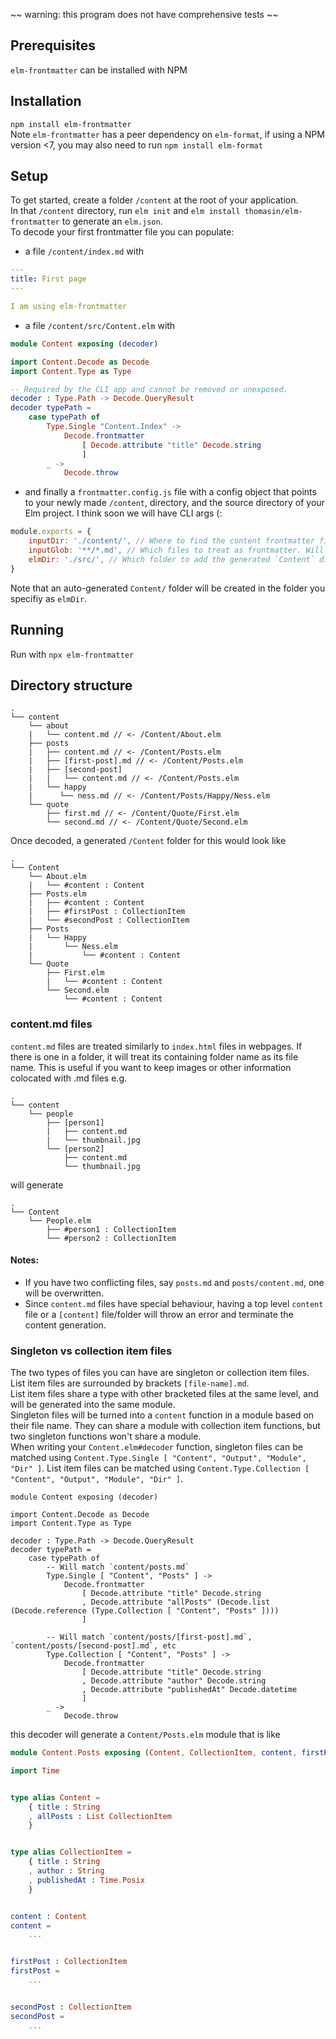 ~~ warning: this program does not have comprehensive tests ~~

## Prerequisites

`elm-frontmatter` can be installed with NPM

## Installation

`npm install elm-frontmatter`  
Note `elm-frontmatter` has a peer dependency on `elm-format`, if using a NPM
version <7, you may also need to run `npm install elm-format`

## Setup

To get started, create a folder `/content` at the root of your application.  
In that `/content` directory, run `elm init` and `elm install thomasin/elm-frontmatter` to generate an `elm.json`.  
To decode your first frontmatter file you can populate:  

- a file `/content/index.md` with

```yaml
---
title: First page
---

I am using elm-frontmatter
```

- a file `/content/src/Content.elm` with

```elm
module Content exposing (decoder)

import Content.Decode as Decode
import Content.Type as Type

-- Required by the CLI app and cannot be removed or unexposed.
decoder : Type.Path -> Decode.QueryResult
decoder typePath =
    case typePath of
        Type.Single "Content.Index" ->
            Decode.frontmatter
                [ Decode.attribute "title" Decode.string
                ]
        _ ->
            Decode.throw

```

- and finally a `frontmatter.config.js` file with a config object that points to your newly made `/content`,
  directory, and the source directory of your Elm project. I think soon we will have CLI args (:

```js
module.exports = {
    inputDir: './content/', // Where to find the content frontmatter files, elm.json and Content.elm
    inputGlob: '**/*.md', // Which files to treat as frontmatter. Will always ignore files starting with a "."
    elmDir: './src/', // Which folder to add the generated `Content` directory to. This should be a root Elm folder.
}
```

Note that an auto-generated `Content/` folder will be created in the folder you specifiy as `elmDir`.

## Running

Run with `npx elm-frontmatter`

## Directory structure

```
.
└── content
    └── about
    |   └── content.md // <- /Content/About.elm
    ├── posts
    |   ├── content.md // <- /Content/Posts.elm
    |   ├── [first-post].md // <- /Content/Posts.elm
    |   ├── [second-post]  
    |   |   └── content.md // <- /Content/Posts.elm
    |   └── happy 
    |      └── ness.md // <- /Content/Posts/Happy/Ness.elm
    └── quote
        ├── first.md // <- /Content/Quote/First.elm
        └── second.md // <- /Content/Quote/Second.elm
```

Once decoded, a generated `/Content` folder for this would look like

```
.
└── Content
    └── About.elm
    |   └── #content : Content
    ├── Posts.elm
    |   ├── #content : Content
    |   ├── #firstPost : CollectionItem
    |   └── #secondPost : CollectionItem
    ├── Posts
    |   └── Happy 
    |       └── Ness.elm
    |           └── #content : Content
    └── Quote
        ├── First.elm
        |   └── #content : Content
        └── Second.elm
            └── #content : Content
```

### content.md files

`content.md` files are treated similarly to `index.html` files in webpages. If there is one in a folder,
it will treat its containing folder name as its file name. This is useful if you want to keep images or other
information colocated with .md files e.g.

```
.
└── content
    └── people
        ├── [person1]
        |   ├── content.md
        |   └── thumbnail.jpg
        └── [person2]
            ├── content.md
            └── thumbnail.jpg
```

will generate

```
.
└── Content
    └── People.elm
        ├── #person1 : CollectionItem
        └── #person2 : CollectionItem
```

#### Notes:

- If you have two conflicting files, say `posts.md` and `posts/content.md`, one will be overwritten.  
- Since `content.md` files have special behaviour, having a top level `content` file or a `[content]` file/folder will throw an error and terminate the content generation.


### Singleton vs collection item files

The two types of files you can have are singleton or collection item files. List item files are surrounded by brackets `[file-name].md`.  
List item files share a type with other bracketed files at the same level, and will be generated into the same module.  
Singleton files will be turned into a `content` function in a module based on their file name. They can share a module with collection item functions, but two singleton functions won't share a module.  
When writing your `Content.elm#decoder` function, singleton files can be matched using `Content.Type.Single [ "Content", "Output", "Module", "Dir" ]`. List item files can be matched using `Content.Type.Collection [ "Content", "Output", "Module", "Dir" ]`.

```
module Content exposing (decoder)

import Content.Decode as Decode
import Content.Type as Type

decoder : Type.Path -> Decode.QueryResult
decoder typePath =
    case typePath of
        -- Will match `content/posts.md`
        Type.Single [ "Content", "Posts" ] ->
            Decode.frontmatter
                [ Decode.attribute "title" Decode.string
                , Decode.attribute "allPosts" (Decode.list (Decode.reference (Type.Collection [ "Content", "Posts" ])))
                ]

        -- Will match `content/posts/[first-post].md`, `content/posts/[second-post].md`, etc
        Type.Collection [ "Content", "Posts" ] ->
            Decode.frontmatter
                [ Decode.attribute "title" Decode.string
                , Decode.attribute "author" Decode.string
                , Decode.attribute "publishedAt" Decode.datetime
                ]
        _ ->
            Decode.throw
```

this decoder will generate a `Content/Posts.elm` module that is like

```elm
module Content.Posts exposing (Content, CollectionItem, content, firstPost, secondPost)

import Time


type alias Content =
    { title : String
    , allPosts : List CollectionItem
    }


type alias CollectionItem =
    { title : String
    , author : String
    , publishedAt : Time.Posix
    }


content : Content
content =
    ...


firstPost : CollectionItem
firstPost =
    ...


secondPost : CollectionItem
secondPost =
    ...
```

